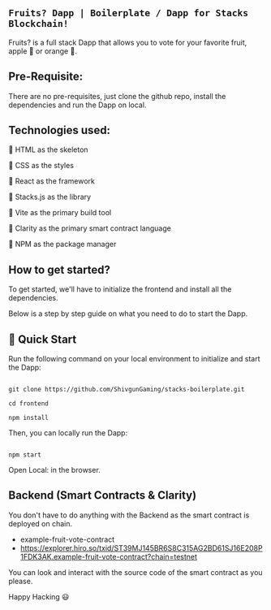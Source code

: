 ## ` Fruits? Dapp | Boilerplate / Dapp for Stacks Blockchain! `

Fruits? is a full stack Dapp that allows you to vote for your favorite fruit, apple 🍏 or orange 🍊.

## Pre-Requisite:

There are no pre-requisites, just clone the github repo, install the dependencies and run the Dapp on local.

## Technologies used:

🌟 HTML as the skeleton

🌟 CSS as the styles

🌟 React as the framework

🌟 Stacks.js as the library

🌟 Vite as the primary build tool

🌟 Clarity as the primary smart contract language

🌟 NPM as the package manager

## How to get started?

To get started, we'll have to initialize the frontend and install all the dependencies.

Below is a step by step guide on what you need to do to start the Dapp.

## 🚀 Quick Start

Run the following command on your local environment to initialize and start the Dapp:

```

git clone https://github.com/ShivgunGaming/stacks-boilerplate.git

cd frontend

npm install

```

Then, you can locally run the Dapp:

```

npm start

```

Open Local: in the browser.

## Backend (Smart Contracts & Clarity)

You don't have to do anything with the Backend as the smart contract is deployed on chain.

- example-fruit-vote-contract
- https://explorer.hiro.so/txid/ST39MJ145BR6S8C315AG2BD61SJ16E208P1FDK3AK.example-fruit-vote-contract?chain=testnet

You can look and interact with the source code of the smart contract as you please.

Happy Hacking 😃
